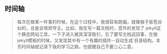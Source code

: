 
## 时间轴
> 每次在做某一件事的时候，在这个过程中，我很容易跑偏，就像猴子扳苞谷似的，总是会喧宾夺主。比如，我在写一篇文档时，意外的发现了
jekyll这个静态网站工具，一下子进入被其深深吸引，忘了要写文档这回事，在做jekyll模板的时候，又发现其中有一个有趣的插件--自动生成
目录结构。本页时间轴就记录下我的学习之路，也提醒自己不要三心二意。